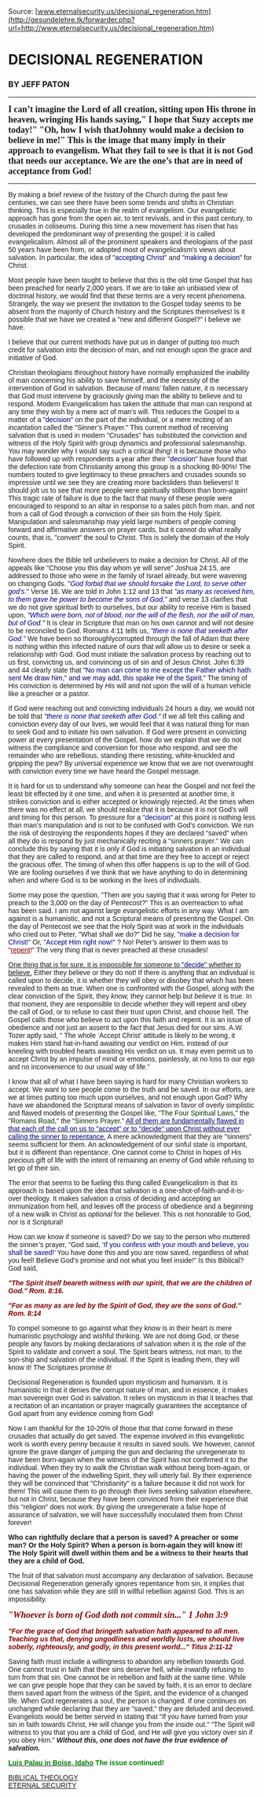 <!--t DECISIONAL REGENERATION t-->
<!--d  d-->

Source: [www.eternalsecurity.us/decisional_regeneration.htm](http://gesundelehre.tk/forwarder.php?url=http://www.eternalsecurity.us/decisional_regeneration.htm)


# DECISIONAL REGENERATION
### BY JEFF PATON

* * *

**<font size="4"><span style="font-family: Comic Sans MS;">I can’t imagine the Lord of all creation, sitting upon His throne in heaven, wringing His hands saying," I hope that Suzy accepts me today!" "Oh, how I wish thatJohnny would make a decision to believe in me!" This is the image that many imply in their approach to evangelism. What they fail to see is that it is not God that needs our acceptance. We are the one’s that are in need of acceptance from God!</span></font>**

* * *
<font face="Arial">

By making a brief review of the history of the Church during the past few centuries, we can see there have been some trends and shifts in Christian thinking. This is especially true in the realm of evangelism. Our evangelistic approach has gone from the open air, to tent revivals, and in this past century, to crusades in coliseums. During this time a new movement has risen that has developed the predominant way of presenting the gospel; it is called evangelicalism. Almost all of the prominent speakers and theologians of the past 50 years have been from, or adopted most of evangelicalism's views about salvation. In particular, the idea of <font color="#000066">"accepting Christ"</font> and <font color="#000066">"making a decision"</font> for Christ. 

Most people have been taught to believe that this is the old time Gospel that has been preached for nearly 2,000 years. If we are to take an unbiased view of doctrinal history, we would find that these terms are a very recent phenomena. Strangely, the way we present the invitation to the Gospel today seems to be absent from the majority of Church history and the Scriptures themselves! Is it possible that we have we created a "new and different Gospel?" I believe we have.

I believe that our current methods have put us in danger of putting too much credit for salvation into the decision of man, and not enough upon the grace and initiative of God.  

Christian theologians throughout history have normally emphasized the inability of man concerning his ability to save himself, and the necessity of the intervention of God in salvation. Because of mans’ fallen nature, it is necessary that God must intervene by graciously giving man the ability to believe and to respond. Modern Evangelicalism has taken the attitude that man can respond at any time they wish by a mere act of man’s will. This reduces the Gospel to a matter of a <font color="#000066">"decision"</font> on the part of the individual, or a mere reciting of an _incantation_ called the "Sinner’s Prayer." This current method of receiving salvation that is used in modern "Crusades" has substituted the conviction and witness of the Holy Spirit with group dynamics and professional salesmanship. You may wonder why I would say such a critical thing! It is because those who have followed up with respondents a year after their <font color="#000066">"decision"</font> have found that the defection rate from Christianity among this group is a shocking 80-90%! The numbers touted to give legitimacy to these preachers and crusades sounds so impressive until we see they are creating more backsliders than believers! It should jolt us to see that more people were spiritually stillborn than born-again! This tragic rate of failure is due to the fact that many of these people were encouraged to respond to an altar in response to a sales pitch from man, and not from a call of God through a conviction of their sin from the Holy Spirit. Manipulation and salesmanship may yield large numbers of people coming forward and affirmative answers on prayer cards, but it cannot do what really counts, that is, "convert" the soul to Christ. This is solely the domain of the Holy Spirit.

Nowhere does the Bible tell unbelievers to make a decision for Christ. All of the appeals like "Choose you this day whom ye will serve" Joshua 24:15, are addressed to those who were in the family of Israel already, but were wavering on changing Gods. <font color="#000080">"_God forbid that we should forsake the Lord, to serve other god’s_."</font> Verse 16\. We are told in John 1:12 and 13 that <font color="#000080">_"as many as received him, to them gave he power to become the sons of God,"_</font> and verse 13 clarifies that we do not give spiritual birth to ourselves, but our ability to receive Him is based upon, _<font color="#000080">"Which were born, not of blood, nor the will of the flesh, nor the will of man, but of God."</font>_ It is clear in Scripture that man on his own cannot and will not desire to be reconciled to God. Romans 4:11 tells us, <font color="#000080">_"there is none that seeketh after God."_</font> We have been so thoroughlycorrupted through the fall of Adam that there is nothing within this infected nature of ours that will allow us to desire or seek a relationship with God. God must initiate the salvation process by reaching out to us first, convicting us, and convincing us of sin and of Jesus Christ.  John 6:39 and 44 clearly state that <font color="#000066">"No man can come to me except the Father which hath sent Me draw him," and we may add, this spake He of the Spirit."</font> The timing of His conviction is determined by _His_ will and not upon the will of a human vehicle like a preacher or a pastor.

If God were reaching out and convicting individuals 24 hours a day, we would not be told that <font color="#000080">_"there is none that seeketh after God."_</font> If we all felt this calling and conviction every day of our lives, we would feel that it was natural thing for man to seek God and to initiate his own salvation. If God were present in convicting power at every presentation of the Gospel, how do we explain that we do not witness the compliance and conversion for those who respond, and see the remainder who are rebellious, standing there resisting, white-knuckled and gripping the pew? By universal experience we know that we are not overwrought with conviction every time we have heard the Gospel message.

It is hard for us to understand why someone can hear the Gospel and not feel the least bit effected by it one time, and when it is presented at another time, it strikes conviction and is either accepted or knowingly rejected. At the times when there was no effect at all, we should realize that it is because it is not God’s will and timing for this person. To pressure for a <font color="#000080">"decision"</font> at this point is nothing less than man’s manipulation and is not to be confused with God’s conviction. We run the risk of destroying the respondents hopes if they are declared "saved" when all they do is respond by just mechanically reciting a <font color="#003300">"sinners prayer."</font> We can conclude this by saying that it is only if God is initiating salvation in an individual that they are called to respond, and at that time are they free to accept or reject the gracious offer. The timing of when this offer happens is up to the will of God. We are fooling ourselves if we think that we have anything to do in determining when and where God is to be working in the lives of individuals.

Some may pose the question, "Then are you saying that it was wrong for Peter to preach to the 3,000 on the day of Pentecost?" This is an overreaction to what has been said. I am not against large evangelistic efforts in any way. What I am against is a humanistic, and not a Scriptural means of presenting the Gospel. On the day of Pentecost we see that the Holy Spirit was at work in the individuals who cried out to Peter, "What shall we do?" Did he say, <font color="#000080">"make a decision for Christ!"</font> Or, <font color="#000080">"Accept Him right now!"</font> ? No! Peter’s answer to them was to <font color="#800000">"<u>repent</u>!"</font> The very thing that is never preached at these crusades!

<u>One thing that is for sure, it is impossible for someone to <font color="#000080">"decide"</font> whether to believe.</u> Either they believe or they do not! If there is anything that an individual is called upon to decide, it is whether they will obey or disobey that which has been revealed to them as true. When one is confronted with the Gospel, along with the clear conviction of the Spirit, they _know,_ they cannot help but _believe_ it is true. In that moment, they are responsible to decide whether they will repent and obey the call of God, or to refuse to cast their trust upon Christ, and choose hell. The Gospel calls those who believe to act upon this faith and repent. It is an issue of obedience and not just an assent to the _fact_ that Jesus died for our sins. A.W. Tozer aptly said, " The whole ‘Accept Christ’ attitude is likely to be wrong, it makes Him stand hat-in-hand awaiting our verdict on Him, instead of our kneeling with troubled hearts awaiting His verdict on us. It may even permit us to accept Christ by an impulse of mind or emotions, painlessly, at no loss to our ego and no inconvenience to our usual way of life."

I know that all of what I have been saying is hard for many Christian workers to accept. We want to see people come to the truth and be saved. In our efforts, are we at times putting too much upon ourselves, and not enough upon God? Why have we abandoned the Scriptural means of salvation in favor of overly simplistic and flawed models of presenting the Gospel like, <font color="#003300">"The Four Spiritual Laws,"</font> the <font color="#003300">"Romans Road,"</font> the <font color="#003300">"Sinners Prayer."</font> <u><font color="#000080">All of them are fundamentally flawed in that each of the call on us to "accept" or to "decide" upon Christ without ever calling the sinner to repentance.</font></u> A mere acknowledgment that they are "sinners" seems sufficient for them. An acknowledgement of our sinful state is important, but it is different than repentance. One cannot come to Christ in hopes of His precious gift of life with the intent of remaining an enemy of God while refusing to let go of their sin.

The error that seems to be fueling this thing called Evangelicalism is that its approach is based upon the idea that salvation is a one-shot-of-faith-and-it-is-over theology. It makes salvation a crisis of deciding and accepting an immunization from hell, and leaves off the process of obedience and a beginning of a new walk in Christ as _optional_ for the believer. This is not honorable to God, nor is it Scriptural! 

How can we know if someone is saved? Do we say to the person who muttered the sinner’s prayer, "God said, <font color="#000080">‘If you confess with your mouth and believe, you shall be saved!’</font> You have done this and you are now saved, regardless of what you feel! Believe God’s promise and not what you feel inside!" Is this Biblical? God said,

<font color="#800000">**_"The Spirit itself beareth witness with our spirit, that we are the children of God."  Rom. 8:16.</font>_**

<font color="#800000"> **_"For as many as are led by the Spirit of God, they are the sons of God." Rom. 8:14_**</font>

To compel someone to go against what they know is in their heart is mere humanistic psychology and wishful thinking. We are not doing God, or these people any favors by making declarations of salvation when it is the role of the Spirit to validate and convert a soul. The Spirit bears witness, not man, to the son-ship and salvation of the individual. If the Spirit is leading them, they will know it! The Scriptures promise it!

Decisional Regeneration is founded upon mysticism and humanism. It is humanistic in that it denies the corrupt nature of man, and in essence, it makes man sovereign over God in salvation. It relies on mysticism in that it teaches that a recitation of an incantation or prayer magically guarantees the acceptance of God apart from any evidence coming from God!

Now I am thankful for the 10-20% of those that that come forward in these crusades that actually do get saved. The expense involved in this evangelistic work is worth every penny because it results in saved souls. We however, cannot ignore the grave danger of jumping the gun and declaring the unregenerate to have been born-again when the witness of the Spirit has not confirmed it to the individual. When they try to walk the Christian walk without being born-again, or having the power of the indwelling Spirit, they will utterly fail. By their experience they will be convinced that "Christianity" is a failure because it did not work for them! This will cause them to go through their lives seeking salvation elsewhere, but not in Christ, because they have been convinced from their experience that this "religion" does not work. By giving the unregenerate a false hope of assurance of salvation, we will have successfully inoculated them from Christ forever!

**Who can rightfully declare that a person is saved? A preacher or some man? Or the Holy Spirit? When a person is born-again they will know it! The Holy Spirit will dwell within them and be a witness to their hearts that they are a child of God.**

The fruit of that salvation must accompany any declaration of salvation. Because Decisional Regeneration generally ignores repentance from sin, it implies that one has salvation while they are still in willful rebellion against God. This is an impossibility.  

**_<font size="4" color="#800000" face="GarmdITC Bk BT">"Whoever is born of God doth not commit sin..." 1 John 3:9</font>_**

<font color="#800000">**_"For the grace of God that bringeth salvation hath appeared to all men. Teaching us that, denying ungodliness and worldly lusts, we should live soberly, righteously, and godly, in this present world..." Titus 2:11-12 </font>_**

Saving faith must include a willingness to abandon any rebellion towards God. One cannot trust in faith that their sins deserve hell, while inwardly refusing to turn from that sin. One cannot be in rebellion and faith at the same time. While we can give people hope that they can be saved by faith, it is an error to declare them saved apart from the witness of the Spirit, and the evidence of a changed life. When God regenerates a soul, the person is changed. If one continues on unchanged while declaring that they are "saved," they are deluded and deceived. Evangelists would be better served in stating that "If you have turned from your sin in faith towards Christ, He will change you from the inside out." "The Spirit will witness to you that you are a child of God, and He will give you victory over sin if you obey Him." **_Without this, one does not have the true evidence of salvation._**


**[<span style="color: green;">Luis Palau in Boise, Idaho</span>](http://gesundelehre.tk/forwarder.php?url=http://www.eternalsecurity.us/treasure_valley_festival_boise.htm)<span style="color: green;">  The issue continued!</span>**

[BIBLICAL THEOLOGY](http://gesundelehre.tk/forwarder.php?url=http://www.eternalsecurity.us/biblical_theology.htm)  
[ETERNAL SECURITY](http://gesundelehre.tk/forwarder.php?url=http://www.eternalsecurity.us/index.htm)

</font>